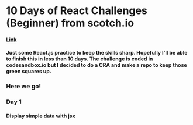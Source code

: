 # 10 Days of React Challenges (Beginner) from scotch.io
#### [Link](https://scotch.io/courses/10-react-challenges-beginner/display-simple-data-with-jsx?autoplay=true)
#### Just some React.js practice to keep the skills sharp. Hopefully I'll be able to finish this in less than 10 days. The challenge is coded in codesandbox.io but I decided to do a CRA and make a repo to keep those green squares up.
### Here we go!

### Day 1
#### Display simple data with jsx
